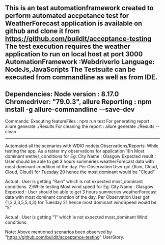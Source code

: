 This is an test automationframework created to perform automated accpetance test for WeatherForecast application is available on github and clone it from https://github.com/buildit/acceptance-testing The test execution requires the weather application to run on local host at port 3000
AutomationFramework :WebdriverIo
Language: NodeJs,JavaScripts
The Testsuite can be executed from commandline as well as from IDE. 
----------------------------------
Dependencies: 
Node version : 8.17.0
Chromedriver: "79.0.3",
allure Reporting : npm install -g allure-commandline --save-dev
---------------------------------
Commands:
Executing featureFiles : npm run test
For generating report : allure generate ./Results 
For cleaning the report : allure generate ./Results --clean

----------------------------------------------------------------
Automated all the scenarios with WDIO nodejs
Observations/Reports:
While testing the app, As a tester my observations for application
1)In Most dominant wether_conditions 
for Eg:
City Name : Glasgow
Expected result : User should be able to get 3 hours summeries weatherForecast data with most dominant condition of the day.
          Per Observation User got {Rain, Cloud, Cloud, Cloud} for Tuesday 20 hence the most dominant would be "Cloud"
          
Actual : User is getting "Rain" which is not expected most_dominant conditions.
2)While testing Most wind speed 
for Eg:
City Name : Glasgow
Expexted : User should be able to get 3 hours summeries weatherForecast data with most dominant condtion of the day.
          Per Observation User got {1,2,3,3,5,5,4,3} for Tuesday 21 hence most dominant windSpeed would be "5"
          
Actual : User is getting "1" which is not expected most_dominant Wind conditions.
    
Note: Above mentioned scenarios been observed by "https://github.com/buildit/acceptance-testing" UserStory.

